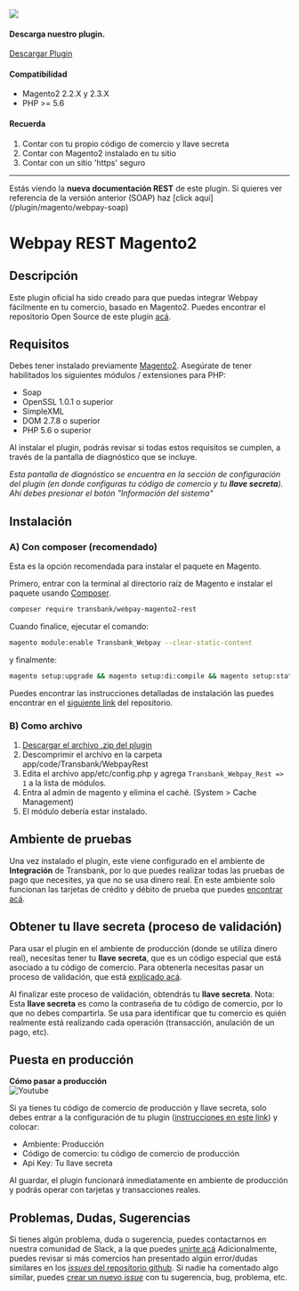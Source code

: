 
<div class="data-menu-side-right">
  <div class="btn-side-right"><span><img src="/images/navbar.png"></span></div>
  <div class="block-cantainer">
    <h4>Descarga nuestro plugin.</h4>
    <a class="td_btn-more" target="_blank"  href="https://github.com/TransbankDevelopers/transbank-plugin-magento2-webpay-rest/releases/latest">Descargar Plugin</a>
    <br>
    <h4>Compatibilidad</h4>
    <ul>
      <li>Magento2 2.2.X y 2.3.X</li>
      <li>PHP >= 5.6</li>
    </ul>
    <h4>Recuerda</h4>
    <ol>
      <li>Contar con tu propio código de comercio y llave secreta</li>
      <li>Contar con Magento2 instalado en tu sitio</li>
      <li>Contar con un sitio 'https' seguro</li>
    </ol>
  </div>
</div>

___

<aside class="notice">
Estás viendo la <strong>nueva documentación REST</strong> de este plugin. Si quieres ver referencia de la versión anterior
(SOAP) haz [click aquí](/plugin/magento/webpay-soap)
</aside>

<h1 class="toc-ignore">Webpay REST Magento2</h1>
<h1 style="display: none;">Webpay REST</h1>

## Descripción

Este plugin oficial ha sido creado para que puedas integrar Webpay fácilmente en tu comercio, basado en Magento2.
Puedes encontrar el repositorio Open Source de este plugin [acá](https://github.com/TransbankDevelopers/transbank-plugin-magento2-webpay-rest).

## Requisitos

Debes tener instalado previamente [Magento2](https://magento.com/).
Asegúrate de tener habilitados los siguientes módulos / extensiones para PHP:

* Soap
* OpenSSL 1.0.1 o superior
* SimpleXML
* DOM 2.7.8 o superior
* PHP 5.6 o superior

Al instalar el plugin, podrás revisar si todas estos requisitos se cumplen, a través de la pantalla de diagnóstico que se incluye.

_Esta pantalla de diagnóstico se encuentra en la sección de configuración del plugin (en donde configuras tu código de comercio y tu **llave secreta**). Ahí debes presionar el botón "Información del sistema"_

## Instalación

### A) Con composer (recomendado)

Esta es la opción recomendada para instalar el paquete en Magento.

Primero, entrar con la terminal al directorio raíz de Magento e instalar el paquete usando [Composer](https://getcomposer.org/).

```bash
composer require transbank/webpay-magento2-rest
```

Cuando finalice, ejecutar el comando:

```bash
magento module:enable Transbank_Webpay --clear-static-content
```

y finalmente:

```bash
magento setup:upgrade && magento setup:di:compile && magento setup:static-content:deploy
```

Puedes encontrar las instrucciones detalladas de instalación las puedes encontrar en el [siguiente link](https://github.com/TransbankDevelopers/transbank-plugin-magento2-webpay-rest/blob/master/docs/INSTALLATION.md) del repositorio.

### B) Como archivo

1. [Descargar el archivo .zip del plugin](https://github.com/TransbankDevelopers/transbank-plugin-magento2-webpay-rest/releases/latest)
2. Descomprimir el archivo en la carpeta app/code/Transbank/WebpayRest
3. Edita el archivo app/etc/config.php y agrega  `Transbank_Webpay_Rest => 1` a la lista de módulos.
4. Entra al admin de magento y elimina el caché. (System > Cache Management)
5. El módulo debería estar instalado.

## Ambiente de pruebas

Una vez instalado el plugin, este viene configurado en el ambiente de **Integración** de Transbank, por lo que puedes realizar todas las pruebas de pago que necesites, ya que no se usa dinero real.
En este ambiente solo funcionan las tarjetas de crédito y débito de prueba que puedes [encontrar acá](/documentacion/como_empezar#ambiente-de-integracion).

## Obtener tu llave secreta (proceso de validación)

Para usar el plugin en el ambiente de producción (donde se utiliza dinero real), necesitas tener tu **llave secreta**, que es un código especial que está asociado a tu código de comercio.
Para obtenerla necesitas pasar un proceso de validación, que está [explicado acá](https://transbankdevelopers.cl/documentacion/como_empezar#puesta-en-produccion).

Al finalizar este proceso de validación, obtendrás tu **llave secreta**.
Nota: Esta **llave secreta** es como la contraseña de tu código de comercio, por lo que no debes compartirla. Se usa para identificar que tu comercio es quién realmente está realizando cada operación (transacción, anulación de un pago, etc).

## Puesta en producción

<div class='url-modal-embed' data-toggle-embedYT="modal" data-src="https://www.youtube.com/watch?v=B9sb7SyROVk" >
  <div class="container-embed">
    <div class="data-info-url">
      <b>Cómo pasar a producción</b>
    </div>
    <img class="icon-video-YT td_img-night" src="{{dir}}/images/yt_icon.png" alt="Youtube">
  </div>
</div>

Si ya tienes tu código de comercio de producción y llave secreta, solo debes entrar a la configuración de tu plugin ([instrucciones en este link](https://github.com/TransbankDevelopers/transbank-plugin-magento2-webpay-rest/blob/master/docs/INSTALLATION.md#configuraci%C3%B3n)) y colocar:

* Ambiente: Producción
* Código de comercio: tu código de comercio de producción
* Api Key: Tu llave secreta

Al guardar, el plugin funcionará inmediatamente en ambiente de producción y podrás operar con tarjetas y transacciones reales.

## Problemas, Dudas, Sugerencias

Si tienes algún problema, duda o sugerencia, puedes contactarnos en nuestra comunidad de Slack, a la que puedes [unirte acá](https://join-transbankdevelopers-slack.herokuapp.com/)
Adicionalmente, puedes revisar si más comercios han presentado algún error/dudas similares en los [_issues_ del repositorio github](https://github.com/TransbankDevelopers/transbank-plugin-magento2-webpay-rest/issues). Si nadie ha comentado algo similar, puedes [crear un nuevo _issue_](https://github.com/TransbankDevelopers/transbank-plugin-magento2-webpay-rest/issues/new) con tu sugerencia, bug, problema, etc.

